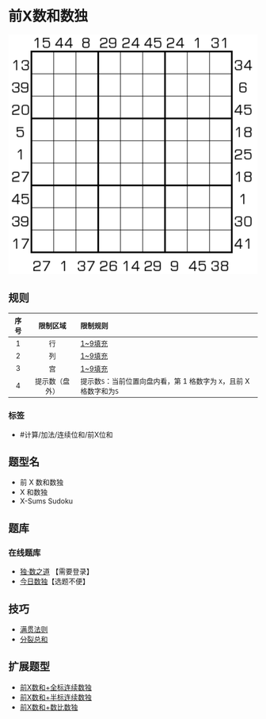 # 前X数和数独
<!-- START doctoc generated TOC please keep comment here to allow auto update -->
<!-- DON'T EDIT THIS SECTION, INSTEAD RE-RUN doctoc TO UPDATE -->

<!-- END doctoc generated TOC please keep comment here to allow auto update -->

![题](../../../../images/sudoku/前X数和数独.png)

## 规则

| 序号  |  限制区域   | 限制规则                                       |
|:---:|:-------:|:-------------------------------------------|
|  1  |    行    | [1~9填充]                                    |
|  2  |    列    | [1~9填充]                                    |
|  3  |    宫    | [1~9填充]                                    |
|  4  | 提示数（盘外） | 提示数`S`：当前位置向盘内看，第 1 格数字为 `X`，且前 X 格数字和为`S` |

### 标签

- #计算/加法/连续位和/前X位和

## 题型名

- 前 X 数和数独
- X 和数独
- X-Sums Sudoku

## 题库

### 在线题库

- [独·数之道](http://www.sudokufans.org.cn/lx/game.index.php?type=xsum) 【需要登录】
- [今日数独]【选题不便】

## 技巧

- [满贯法则](https://www.bilibili.com/read/cv10242296)
- [分裂总和](https://www.bilibili.com/read/cv10242296)

## 扩展题型

- [前X数和+全标连续数独](../../混合类/前X数和+全标连续数独.md)
- [前X数和+半标连续数独](../../混合类/前X数和+半标连续数独.md)
- [前X数和+数比数独](../../混合类/前X数和+数比数独.md)

[今日数独]: https://cn.sudoku.today/g-x-sums-sudoku/

[1~9填充]: ../../../../rules/rules.md#1to9填充
